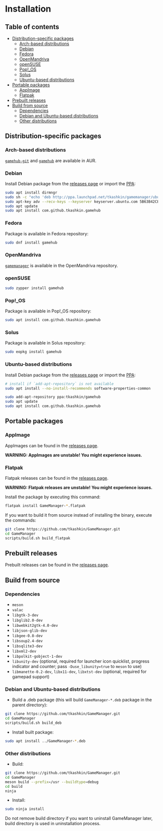 # Installation

## Table of contents

* [Distribution-specific packages](#distribution-specific-packages)
	- [Arch-based distributions](#arch-based-distributions)
	- [Debian](#debian)
	- [Fedora](#fedora)
	- [OpenMandriva](#openmandriva)
	- [openSUSE](#opensuse)
	- [Pop!\_OS](#pop_os)
	- [Solus](#Solus)
	- [Ubuntu-based distributions](#ubuntu-based-distributions)
* [Portable packages](#portable-packages)
	- [AppImage](#appimage)
	- [Flatpak](#flatpak)
* [Prebuilt releases](#prebuilt-releases)
* [Build from source](#build-from-source)
	- [Dependencies](#dependencies)
	- [Debian and Ubuntu-based distributions](#debian-and-ubuntu-based-distributions)
	- [Other distributions](#other-distributions)

## Distribution-specific packages

### Arch-based distributions
[`gamehub-git`](https://aur.archlinux.org/packages/gamemanager-git) and [`gamehub`](https://aur.archlinux.org/packages/gamehub) are available in AUR.

### Debian
Install Debian package from the [releases page](https://github.com/tkashkin/GameManager/releases) or import the [PPA](https://launchpad.net/~tkashkin/+archive/ubuntu/gamehub):
```bash
sudo apt install dirmngr
sudo sh -c "echo 'deb http://ppa.launchpad.net/tkashkin/gamemanager/ubuntu focal main' > /etc/apt/sources.list.d/gamemanager-ppa.list"
sudo apt-key adv --recv-keys --keyserver keyserver.ubuntu.com 5B63B42CE14BA47CC1B69E7C32B600D632AF380D
sudo apt update
sudo apt install com.github.tkashkin.gamehub
```

### Fedora
Package is available in Fedora repository:
```bash
sudo dnf install gamehub
```

### OpenMandriva
[`gamemanager`](https://abf.openmandriva.org/openmandriva/gamehub/build_lists) is available in the OpenMandriva repository.

### openSUSE
```bash
sudo zypper install gamehub
```

### Pop!\_OS
Package is available in Pop!\_OS repository:
```bash
sudo apt install com.github.tkashkin.gamehub
```

### Solus
Package is available in Solus repository:
```bash
sudo eopkg install gamehub
```


### Ubuntu-based distributions
Install Debian package from the [releases page](https://github.com/tkashkin/GameHub/releases) or import the [PPA](https://launchpad.net/~tkashkin/+archive/ubuntu/gamehub):
```bash
# install if `add-apt-repository` is not available
sudo apt install --no-install-recommends software-properties-common

sudo add-apt-repository ppa:tkashkin/gamehub
sudo apt update
sudo apt install com.github.tkashkin.gamehub
```

## Portable packages

### AppImage
AppImages can be found in the [releases page](https://github.com/tkashkin/GameManager/releases).

**WARNING: AppImages are unstable! You might experience issues.**

### Flatpak
Flatpak releases can be found in the [releases page](https://github.com/tkashkin/GameManager/releases).

**WARNING: Flatpak releases are unstable! You might experience issues.**

Install the package by executing this command:
```bash
flatpak install GameManager-*.flatpak
```

If you want to build it from source instead of installing the binary, execute the commands:
```bash
git clone https://github.com/tkashkin/GameManager.git
cd GameManager
scripts/build.sh build_flatpak
```

## Prebuilt releases
Prebuilt releases can be found in the [releases page](https://github.com/tkashkin/GameManager/releases).

## Build from source

### Dependencies
* `meson`
* `valac`
* `libgtk-3-dev`
* `libglib2.0-dev`
* `libwebkit2gtk-4.0-dev`
* `libjson-glib-dev`
* `libgee-0.8-dev`
* `libsoup2.4-dev`
* `libsqlite3-dev`
* `libxml2-dev`
* `libpolkit-gobject-1-dev`
* `libunity-dev` (optional, required for launcher icon quicklist, progress indicator and counter; pass `-Duse_libunity=true` to `meson` to use)
* `libmanette-0.2-dev`, `libx11-dev`, `libxtst-dev` (optional, required for gamepad support)

### Debian and Ubuntu-based distributions
* Build a .deb package (this will build `GameManager-*.deb` package in the parent directory):
```bash
git clone https://github.com/tkashkin/GameManager.git
cd GameManager
scripts/build.sh build_deb
```
* Install built package:
```bash
sudo apt install ../GameManager-*.deb
```

### Other distributions
* Build:
```bash
git clone https://github.com/tkashkin/GameManager.git
cd GameManager
meson build --prefix=/usr --buildtype=debug
cd build
ninja
```
* Install:
```bash
sudo ninja install
```
Do not remove build directory if you want to uninstall GameManager later, build directory is used in uninstallation process.
